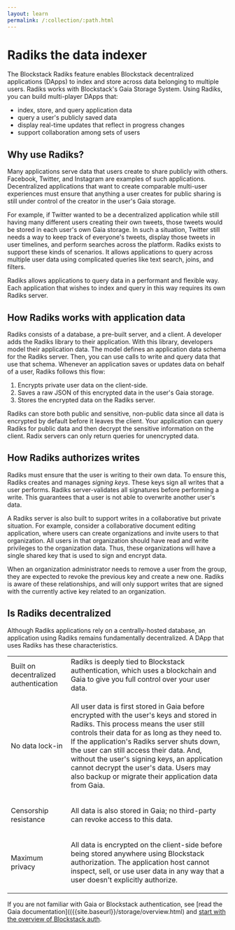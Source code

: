```yaml
---
layout: learn
permalink: /:collection/:path.html
---
```

# Radiks the data indexer

The Blockstack Radiks feature enables Blockstack decentralized applications (DApps) to index and store across data belonging to multiple users. Radiks works with Blockstack's Gaia Storage System.  Using Radiks, you can build multi-player DApps that:

- index, store, and query application data
- query a user's publicly saved data
- display real-time updates that reflect in progress changes
- support collaboration among sets of users

  

## Why use Radiks?

Many applications serve data that users create to share publicly with others. Facebook, Twitter, and Instagram are examples of such applications. Decentralized applications that want to create comparable multi-user experiences must ensure that anything a user creates for public sharing is still under control of the creator in the user's Gaia storage.  

For example, if Twitter wanted to be a decentralized application while still having many different users creating their own tweets, those tweets would be stored in each user's own Gaia storage. In such a situation, Twitter still needs a way to keep track of everyone's tweets, display those tweets in user timelines, and perform searches across the platform. Radiks exists to support these kinds of scenarios. It allows applications to query across multiple user data using complicated queries like text search, joins, and filters.

Radiks allows applications to query data in a performant and flexible way. Each application that wishes to index and query in this way requires its own Radiks server.

## How Radiks works with application data

Radiks consists of a database, a pre-built server, and a client. A developer adds the Radiks library to their application. With this library, developers model their application data. The model defines an application data schema for the Radiks server. Then, you can use calls to write and query data that use that schema. Whenever an application saves or updates data on behalf of a user, Radiks follows this flow:

1. Encrypts private user data on the client-side.
2. Saves a raw JSON of this encrypted data in the user's Gaia storage.
3. Stores the encrypted data on the Radiks server.

Radiks can store both public and sensitive, non-public data since all data is encrypted by default before it leaves the client. Your application can query Radiks for public data and then decrypt the sensitive information on the client. Radix servers can only return queries for unencrypted data.

## How Radiks authorizes writes

Radiks must ensure that the user is writing to their own data. To ensure this, Radiks creates and manages *signing keys*. These keys sign all writes that a user performs. Radiks server-validates all signatures before performing a write. This guarantees that a user is not able to overwrite another user's data.

A Radiks server is also built to support writes in a collaborative but private situation. For example, consider a collaborative document editing application, where users can create organizations and invite users to that organization. All users in that organization should have read and write privileges to the organization data. Thus, these organizations will have a single shared key that is used to sign and encrypt data. 

When an organization administrator needs to remove a user from the group, they are expected to revoke the previous key and create a new one. Radiks is aware of these relationships, and will only support writes that are signed with the currently active key related to an organization.

## Is Radiks decentralized

Although Radiks applications rely on a centrally-hosted database, an application using Radiks remains fundamentally decentralized. A DApp that uses Radiks has these characteristics.

<table class="uk-table">
  <tr>
    <td>Built on decentralized authentication</td>
    <td>Radiks is deeply tied to Blockstack authentication, which uses a blockchain and Gaia to give you full control over your user data. </td>
  </tr>
  <tr>
    <td>No data lock-in</td>
    <td><p>All user data is first stored in Gaia before encrypted with the user's keys and stored in Radiks. This process means the user still controls their data for as long as they need to. If the application's Radiks server shuts down, the user can still access their data. And, without the user's signing keys, an application cannot decrypt the user's data. Users may also backup or migrate their application data from Gaia. 
</p></td>
  </tr>
  <tr>
    <td>Censorship resistance</td>
    <td><p>All data is also stored in Gaia; no third-party can revoke access to this data.
</p></td>
  </tr>
  <tr>
    <td>Maximum privacy</td>
    <td><p>All data is encrypted on the client-side before being stored anywhere using Blockstack authorization. The application host cannot inspect, sell, or use user data in any way that a user doesn't explicitly authorize.
</p></td>
  </tr>
</table>

If you are not familiar with Gaia or Blockstack authentication, see 
[read the Gaia documentation](({{site.baseurl}}/storage/overview.html) and [start with the overview of Blockstack auth](overview_auth.html).
